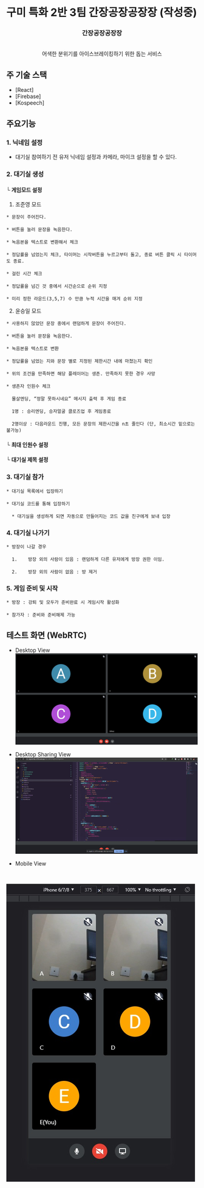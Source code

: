 # 구미 특화 2반 3팀 간장공장공장장 (작성중)
<p align="center"> 
  <h3 align="center">간장공장공장장</h3>

  <p align="center">
    <br />  
     어색한 분위기를 아이스브레이킹하기 위한 돕는 서비스
    <br />
  </p>
</p>

<!-- 주 기술 스택 -->
## 주 기술 스택

* [React]
* [Firebase]
* [Kospeech]

<!-- 주요기능 -->

## 주요기능

### 1. 닉네임 설정

  * 대기실 참여하기 전 유저 닉네임 설정과 카메라, 마이크 설정을 할 수 있다.

### 2. 대기실 생성

  #### └ 게임모드 설정

  1. 조준영 모드

    * 문장이 주어진다.

    * 버튼을 눌러 문장을 녹음한다.

    * 녹음본을 텍스트로 변환해서 체크

    * 정답률을 넘었는지 체크, 타이머는 시작버튼을 누르고부터 돌고, 종료 버튼 클릭 시 타이머도 종료.

    * 걸린 시간 체크

    * 정답률을 넘긴 것 중에서 시간순으로 순위 지정

    * 미리 정한 라운드(3,5,7) 수 만큼 누적 시간을 매겨 순위 지정

  2. 윤승일 모드

    * 사용하지 않았던 문장 중에서 랜덤하게 문장이 주어진다.

    * 버튼을 눌러 문장을 녹음한다.

    * 녹음본을 텍스트로 변환

    * 정답률을 넘었는 지와 문장 별로 지정된 제한시간 내에 마쳤는지 확인

    * 위의 조건을 만족하면 해당 플레이어는 생존. 만족하지 못한 경우 사망

    * 생존자 인원수 체크 

      몰살엔딩, “정말 못하시네요” 메시지 출력 후 게임 종료

      1명 : 승리엔딩, 승자얼굴 클로즈업 후 게임종료

      2명이상 : 다음라운드 진행, 모든 문장의 제한시간을 n초 줄인다 (단, 최소시간 밑으로는 불가능)

  #### └ 최대 인원수 설정

  #### └ 대기실 제목 설정

  ### 3. 대기실 참가

    * 대기실 목록에서 입장하기

    * 대기실 코드를 통해 입장하기

      * 대기실을 생성하게 되면 자동으로 만들어지는 코드 값을 친구에게 보내 입장

  ### 4. 대기실 나가기

    * 방장이 나갈 경우

      1.	방장 외의 사람이 있음 : 랜덤하게 다른 유저에게 방장 권한 이임.

      2.	방장 외의 사람이 없음 : 방 제거


  ### 5. 게임 준비 및 시작

    * 방장 : 강퇴 및 모두가 준비완료 시 게임시작 활성화

    * 참가자 : 준비와 준비해제 가능

 
## 테스트 화면 (WebRTC)

* Desktop View
![](screenshots/Desktop%20View.jpg)

* Desktop Sharing View
![](screenshots/Screenshare.jpg)

* Mobile View
<br />

![](screenshots/Mobile%20View.jpg)
